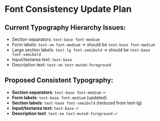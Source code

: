 # Font Consistency Update Plan

## Current Typography Hierarchy Issues:
- Section separators: `text-base font-medium`
- Form labels: `text-sm font-medium` → should be `text-base font-medium`
- Large section labels: `text-lg font-semibold` → should be `text-base font-semibold`
- Input/textarea text: `text-base`
- Description text: `text-sm text-muted-foreground`

## Proposed Consistent Typography:
- **Section separators**: `text-base font-medium` ✓
- **Form labels**: `text-base font-medium` (updated)
- **Section labels**: `text-base font-semibold` (reduced from text-lg)
- **Input/textarea text**: `text-base` ✓
- **Description text**: `text-sm text-muted-foreground` ✓